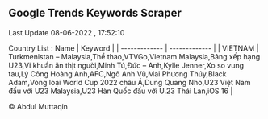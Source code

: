 

## Google Trends Keywords Scraper 
 
Last Update 08-06-2022 , 17:52:10

Country List :
 Name  | Keyword |
| ------------- | ------------- |
| VIETNAM | Turkmenistan – Malaysia,Thể thao,VTVGo,Vietnam Malaysia,Bảng xếp hạng U23,Vi khuẩn ăn thịt người,Minh Tú,Đức – Anh,Kylie Jenner,Xo so vung tau,Lý Công Hoàng Anh,AFC,Ngô Anh Vũ,Mai Phương Thúy,Black Adam,Vòng loại World Cup 2022 châu Á,Dung Quang Nho,U23 Việt Nam đấu với U23 Malaysia,U23 Hàn Quốc đấu với U.23 Thái Lan,iOS 16 |



© Abdul Muttaqin 
